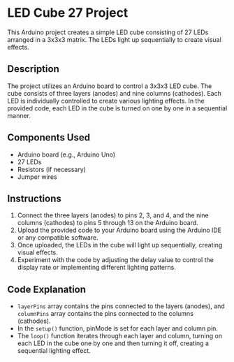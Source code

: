 # LED Cube 27 Project

This Arduino project creates a simple LED cube consisting of 27 LEDs arranged in a 3x3x3 matrix. The LEDs light up sequentially to create visual effects.

## Description

The project utilizes an Arduino board to control a 3x3x3 LED cube. The cube consists of three layers (anodes) and nine columns (cathodes). Each LED is individually controlled to create various lighting effects. In the provided code, each LED in the cube is turned on one by one in a sequential manner.

## Components Used

- Arduino board (e.g., Arduino Uno)
- 27 LEDs
- Resistors (if necessary)
- Jumper wires

## Instructions

1. Connect the three layers (anodes) to pins 2, 3, and 4, and the nine columns (cathodes) to pins 5 through 13 on the Arduino board.
2. Upload the provided code to your Arduino board using the Arduino IDE or any compatible software.
3. Once uploaded, the LEDs in the cube will light up sequentially, creating visual effects.
4. Experiment with the code by adjusting the delay value to control the display rate or implementing different lighting patterns.

## Code Explanation

- `layerPins` array contains the pins connected to the layers (anodes), and `columnPins` array contains the pins connected to the columns (cathodes).
- In the `setup()` function, pinMode is set for each layer and column pin.
- The `loop()` function iterates through each layer and column, turning on each LED in the cube one by one and then turning it off, creating a sequential lighting effect.


